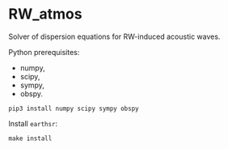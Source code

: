 # RW_atmos
Solver of dispersion equations for RW-induced acoustic waves.

Python prerequisites:
- numpy,
- scipy,
- sympy,
- obspy.
```
pip3 install numpy scipy sympy obspy
```

Install `earthsr`:
```
make install
```
